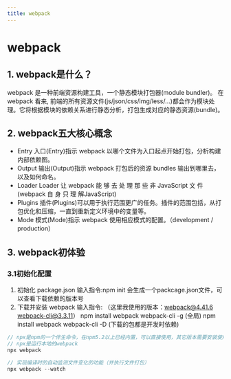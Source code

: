 ```yaml
---
title: webpack
---
```

# webpack

## 1. webpack是什么？

webpack 是一种前端资源构建工具，一个静态模块打包器(module bundler)。
在 webpack 看来, 前端的所有资源文件(js/json/css/img/less/…)都会作为模块处理。它将根据模块的依赖关系进行静态分析，打包生成对应的静态资源(bundle)。



## 2. webpack五大核心概念

+ Entry
  入口(Entry)指示 webpack 以哪个文件为入口起点开始打包，分析构建内部依赖图。
+ Output
  输出(Output)指示 webpack 打包后的资源 bundles 输出到哪里去，以及如何命名。
+ Loader
  Loader 让 webpack 能 够 去 处 理 那 些 非 JavaScript 文 件 (webpack 自 身 只 理 解JavaScript)
+ Plugins
  插件(Plugins)可以用于执行范围更广的任务。插件的范围包括，从打包优化和压缩，一直到重新定义环境中的变量等。
+ Mode
  模式(Mode)指示 webpack 使用相应模式的配置。（development / production）



## 3. webpack初体验

### 3.1初始化配置

1. 初始化 package.json
   输入指令:npm init 会生成一个packcage.json文件，可以查看下载依赖的版本号
2. 下载并安装 webpack
   输入指令: （这里我使用的版本：webpack@4.41.6 webpack-cli@3.3.11）
   npm install webpack webpack-cli -g (全局)
   npm install webpack webpack-cli -D (下载的包都是开发时依赖)

``` js
// npx是npm的一个伴生命令，在npm5.2以上已经内置，可以直接使用，其它版本需要安装使用。
// npx是运行本地的webpack
npx webpack

// 实现编译时的自动监测文件变化的功能（并执行文件打包）
npx webpack --watch

```



